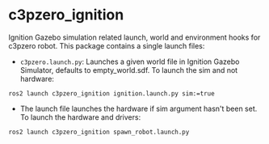 # c3pzero_ignition

Ignition Gazebo simulation related launch, world and environment hooks for c3pzero robot. This package contains a single launch files:

- `c3pzero.launch.py`: Launches a given world file in Ignition Gazebo Simulator, defaults to empty_world.sdf. To launch the sim and not hardware:
```
ros2 launch c3pzero_ignition ignition.launch.py sim:=true
```
- The launch file launches the hardware if sim argument hasn't been set. To launch the hardware and drivers:
```
ros2 launch c3pzero_ignition spawn_robot.launch.py
```
